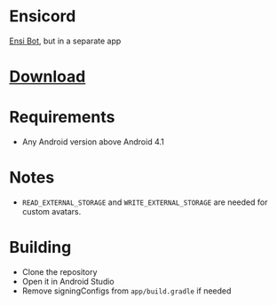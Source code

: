 # Ensicord

<a href="https://aliernfrog.glitch.me/ensibot">Ensi Bot</a>, but in a separate app

# <a href="https://github.com/aliernfrog/ensi-app/releases">Download</a>

# Requirements
- Any Android version above Android 4.1

# Notes
- `READ_EXTERNAL_STORAGE` and `WRITE_EXTERNAL_STORAGE` are needed for custom avatars.


# Building
- Clone the repository
- Open it in Android Studio
- Remove signingConfigs from `app/build.gradle` if needed
